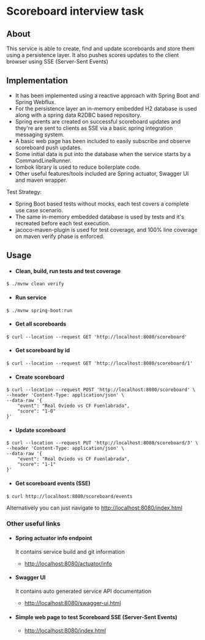 
# Scoreboard interview task

## About

This service is able to create, find and update scoreboards and store them using a persistence layer.
It also pushes scores updates to the client browser using SSE (Server-Sent Events)

## Implementation

* It has been implemented using a reactive approach with Spring Boot and Spring Webflux.
* For the persistence layer an in-memory embedded H2 database is used along with a spring data R2DBC based repository.
* Spring events are created on successful scoreboard updates and they're are sent to clients as SSE 
via a basic spring integration messaging system.
* A basic web page has been included to easily subscribe and observe scoreboard push updates.
* Some initial data is put into the database when the service starts by a CommandLineRunner.
* lombok library is used to reduce boilerplate code.
* Other useful features/tools included are Spring actuator, Swagger UI and maven wrapper.   

Test Strategy:
* Spring Boot based tests without mocks, each test covers a complete use case scenario.
* The same in-memory embedded database is used by tests and it's recreated before each test execution.
* jacoco-maven-plugin is used for test coverage, and 100% line coverage on maven verify phase is enforced.

## Usage

* #### Clean, build, run tests and test coverage
```
$ ./mvnw clean verify
```

* #### Run service
```
$ ./mvnw spring-boot:run
```

* #### Get all scoreboards
```
$ curl --location --request GET 'http://localhost:8080/scoreboard'
```

* #### Get scoreboard by id
```
$ curl --location --request GET 'http://localhost:8080/scoreboard/1'
```

* #### Create scoreboard
```
$ curl --location --request POST 'http://localhost:8080/scoreboard' \
--header 'Content-Type: application/json' \
--data-raw '{
    "event": "Real Oviedo vs CF Fuenlabrada",
    "score": "1-0"
}'
```

* #### Update scoreboard
```
$ curl --location --request PUT 'http://localhost:8080/scoreboard/3' \
--header 'Content-Type: application/json' \
--data-raw '{
    "event": "Real Oviedo vs CF Fuenlabrada",
    "score": "1-1"
}'
```
* #### Get scoreboard events (SSE)
```
$ curl http://localhost:8080/scoreboard/events
```
Alternatively you can just navigate to <http://localhost:8080/index.html>

### Other useful links

* #### Spring actuator info endpoint
  It contains service build and git information
    * <http://localhost:8080/actuator/info>

* #### Swagger UI
  It contains auto generated service API documentation
    * <http://localhost:8080/swagger-ui.html>

* #### Simple web page to test Scoreboard SSE (Server-Sent Events)
  * <http://localhost:8080/index.html>